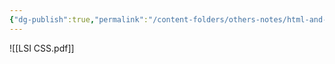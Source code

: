 ```yaml
---
{"dg-publish":true,"permalink":"/content-folders/others-notes/html-and-css/lsi-css/","title":"LSI CSS.pdf"}
---
```



![[LSI CSS.pdf]]
